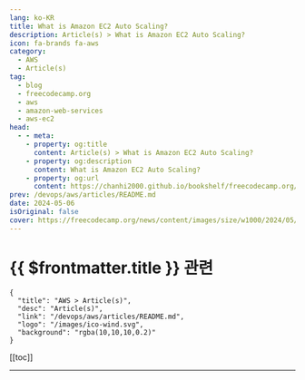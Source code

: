 ```yaml
---
lang: ko-KR
title: What is Amazon EC2 Auto Scaling?
description: Article(s) > What is Amazon EC2 Auto Scaling?
icon: fa-brands fa-aws
category: 
  - AWS
  - Article(s)
tag: 
  - blog
  - freecodecamp.org
  - aws
  - amazon-web-services
  - aws-ec2
head:
  - - meta:
    - property: og:title
      content: Article(s) > What is Amazon EC2 Auto Scaling?
    - property: og:description
      content: What is Amazon EC2 Auto Scaling?
    - property: og:url
      content: https://chanhi2000.github.io/bookshelf/freecodecamp.org/what-is-amazon-ec2-auto-scaling.html
prev: /devops/aws/articles/README.md
date: 2024-05-06
isOriginal: false
cover: https://freecodecamp.org/news/content/images/size/w1000/2024/05/christophe-hautier-902vnYeoWS4-unsplash.jpg
---
```


# {{ $frontmatter.title }} 관련

```component VPCard
{
  "title": "AWS > Article(s)",
  "desc": "Article(s)",
  "link": "/devops/aws/articles/README.md",
  "logo": "/images/ico-wind.svg",
  "background": "rgba(10,10,10,0.2)"
}
```

[[toc]]

---

<SiteInfo
  name="What is Amazon EC2 Auto Scaling?"
  desc="Auto scaling is like having a smart system that keeps an eye on how many people are visiting your website. When you have a lot of people, it quickly adds more servers to handle the extra traffic. And when things quiet down, it scales back to save you money. In..."
  url="https://freecodecamp.org/news/what-is-amazon-ec2-auto-scaling/"
  logo="https://cdn.freecodecamp.org/universal/favicons/favicon.ico"
  preview="https://freecodecamp.org/news/content/images/size/w1000/2024/05/christophe-hautier-902vnYeoWS4-unsplash.jpg"/>

<!-- TODO: 작성 -->

